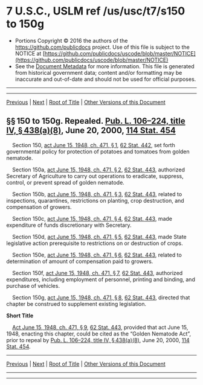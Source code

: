 ---
---

# 7 U.S.C., USLM ref /us/usc/t7/s150 to 150g

* Portions Copyright © 2016 the authors of the https://github.com/publicdocs project.
  Use of this file is subject to the NOTICE at [https://github.com/publicdocs/uscode/blob/master/NOTICE](https://github.com/publicdocs/uscode/blob/master/NOTICE)
* See the [Document Metadata](././../../../..//README.md) for more information.
  This file is generated from historical government data; content and/or formatting may be inaccurate and out-of-date and should not be used for official purposes.

----------
----------

[Previous](./../../../..//us/usc/t7/ch7A/m__us_usc_t7_ch7A.md) | [Next](./../../../..//us/usc/t7/ch7B/m__us_usc_t7_ch7B.md) | [Root of Title](./../../../../) | [Other Versions of this Document](https://publicdocs.github.io/go/links?ns=uslm&ref=%2Fus%2Fusc%2Ft7%2Fs150+to+150g)

## §§ 150 to 150g. Repealed. [Pub. L. 106–224, title IV, § 438(a)(8)][/us/pl/106/224/s438/a/8], June 20, 2000, [114 Stat. 454][/us/stat/114/454]

    Section 150, [act June 15, 1948, ch. 471, § 1][/us/act/1948-06-15/ch471/s1], [62 Stat. 442][/us/stat/62/442], set forth governmental policy for protection of potatoes and tomatoes from golden nematode.

    Section 150a, [act June 15, 1948, ch. 471, § 2][/us/act/1948-06-15/ch471/s2], [62 Stat. 443][/us/stat/62/443], authorized Secretary of Agriculture to carry out operations to eradicate, suppress, control, or prevent spread of golden nematode.

    Section 150b, [act June 15, 1948, ch. 471, § 3][/us/act/1948-06-15/ch471/s3], [62 Stat. 443][/us/stat/62/443], related to inspections, quarantines, restrictions on planting, crop destruction, and compensation of growers.

    Section 150c, [act June 15, 1948, ch. 471, § 4][/us/act/1948-06-15/ch471/s4], [62 Stat. 443][/us/stat/62/443], made expenditure of funds discretionary with Secretary.

    Section 150d, [act June 15, 1948, ch. 471, § 5][/us/act/1948-06-15/ch471/s5], [62 Stat. 443][/us/stat/62/443], made State legislative action prerequisite to restrictions on or destruction of crops.

    Section 150e, [act June 15, 1948, ch. 471, § 6][/us/act/1948-06-15/ch471/s6], [62 Stat. 443][/us/stat/62/443], related to determination of amount of compensation paid to growers.

    Section 150f, [act June 15, 1948, ch. 471, § 7][/us/act/1948-06-15/ch471/s7], [62 Stat. 443][/us/stat/62/443], authorized expenditures, including employment of personnel, printing and binding, and purchase of vehicles.

    Section 150g, [act June 15, 1948, ch. 471, § 8][/us/act/1948-06-15/ch471/s8], [62 Stat. 443][/us/stat/62/443], directed that chapter be construed to supplement existing legislation.

 __Short Title__ 

    [Act June 15, 1948, ch. 471, § 9][/us/act/1948-06-15/ch471/s9], [62 Stat. 443][/us/stat/62/443], provided that act June 15, 1948, enacting this chapter, could be cited as the “Golden Nematode Act”, prior to repeal by [Pub. L. 106–224, title IV, § 438(a)(8)][/us/pl/106/224/s438/a/8], June 20, 2000, [114 Stat. 454][/us/stat/114/454].

----------

[Previous](./../../../..//us/usc/t7/ch7A/m__us_usc_t7_ch7A.md) | [Next](./../../../..//us/usc/t7/ch7B/m__us_usc_t7_ch7B.md) | [Root of Title](./../../../../) | [Other Versions of this Document](https://publicdocs.github.io/go/links?ns=uslm&ref=%2Fus%2Fusc%2Ft7%2Fs150+to+150g)

----------
----------

[/us/pl/106/224/s438/a/8]: https://publicdocs.github.io/go/links?ns=uslm&ref=%2Fus%2Fpl%2F106%2F224%2Fs438%2Fa%2F8
[/us/stat/114/454]: https://publicdocs.github.io/go/links?ns=uslm&ref=%2Fus%2Fstat%2F114%2F454
[/us/act/1948-06-15/ch471/s1]: https://publicdocs.github.io/go/links?ns=uslm&ref=%2Fus%2Fact%2F1948-06-15%2Fch471%2Fs1
[/us/stat/62/442]: https://publicdocs.github.io/go/links?ns=uslm&ref=%2Fus%2Fstat%2F62%2F442
[/us/act/1948-06-15/ch471/s2]: https://publicdocs.github.io/go/links?ns=uslm&ref=%2Fus%2Fact%2F1948-06-15%2Fch471%2Fs2
[/us/stat/62/443]: https://publicdocs.github.io/go/links?ns=uslm&ref=%2Fus%2Fstat%2F62%2F443
[/us/act/1948-06-15/ch471/s3]: https://publicdocs.github.io/go/links?ns=uslm&ref=%2Fus%2Fact%2F1948-06-15%2Fch471%2Fs3
[/us/stat/62/443]: https://publicdocs.github.io/go/links?ns=uslm&ref=%2Fus%2Fstat%2F62%2F443
[/us/act/1948-06-15/ch471/s4]: https://publicdocs.github.io/go/links?ns=uslm&ref=%2Fus%2Fact%2F1948-06-15%2Fch471%2Fs4
[/us/stat/62/443]: https://publicdocs.github.io/go/links?ns=uslm&ref=%2Fus%2Fstat%2F62%2F443
[/us/act/1948-06-15/ch471/s5]: https://publicdocs.github.io/go/links?ns=uslm&ref=%2Fus%2Fact%2F1948-06-15%2Fch471%2Fs5
[/us/stat/62/443]: https://publicdocs.github.io/go/links?ns=uslm&ref=%2Fus%2Fstat%2F62%2F443
[/us/act/1948-06-15/ch471/s6]: https://publicdocs.github.io/go/links?ns=uslm&ref=%2Fus%2Fact%2F1948-06-15%2Fch471%2Fs6
[/us/stat/62/443]: https://publicdocs.github.io/go/links?ns=uslm&ref=%2Fus%2Fstat%2F62%2F443
[/us/act/1948-06-15/ch471/s7]: https://publicdocs.github.io/go/links?ns=uslm&ref=%2Fus%2Fact%2F1948-06-15%2Fch471%2Fs7
[/us/stat/62/443]: https://publicdocs.github.io/go/links?ns=uslm&ref=%2Fus%2Fstat%2F62%2F443
[/us/act/1948-06-15/ch471/s8]: https://publicdocs.github.io/go/links?ns=uslm&ref=%2Fus%2Fact%2F1948-06-15%2Fch471%2Fs8
[/us/stat/62/443]: https://publicdocs.github.io/go/links?ns=uslm&ref=%2Fus%2Fstat%2F62%2F443
[/us/act/1948-06-15/ch471/s9]: https://publicdocs.github.io/go/links?ns=uslm&ref=%2Fus%2Fact%2F1948-06-15%2Fch471%2Fs9
[/us/stat/62/443]: https://publicdocs.github.io/go/links?ns=uslm&ref=%2Fus%2Fstat%2F62%2F443
[/us/pl/106/224/s438/a/8]: https://publicdocs.github.io/go/links?ns=uslm&ref=%2Fus%2Fpl%2F106%2F224%2Fs438%2Fa%2F8
[/us/stat/114/454]: https://publicdocs.github.io/go/links?ns=uslm&ref=%2Fus%2Fstat%2F114%2F454


